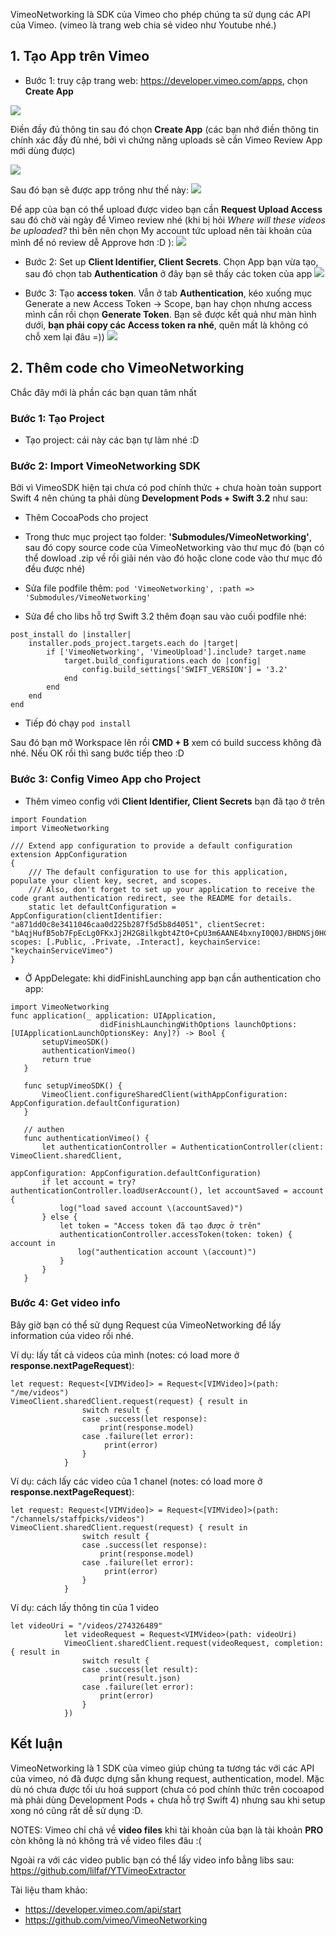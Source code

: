 VimeoNetworking là SDK của Vimeo cho phép chúng ta sử dụng các API của Vimeo. (vimeo là trang web chia sẻ video như Youtube nhé.)

## 1. Tạo App trên Vimeo
- Bước 1: truy cập trang web: https://developer.vimeo.com/apps, chọn **Create App**

![](https://images.viblo.asia/53f7b822-a103-47e8-87a7-887a6776e135.png)

Điền đầy đủ thông tin sau đó chọn **Create App** (các bạn nhớ điền thông tin chính xác đầy đủ nhé, bởi vì chứng năng uploads sẽ cần Vimeo Review App mới dùng được)

![](https://images.viblo.asia/e66df431-8eee-420a-9bae-aa26e3c462b1.png)

Sau đó bạn sẽ được app trông như thế này:
![](https://images.viblo.asia/213d40e0-f22c-484e-a4ac-2bebe2bee697.png)

Để app của bạn có thể upload được video bạn cần **Request Upload Access** sau đó chờ vài ngày để Vimeo review nhé (khi bị hỏi *Where will these videos be uploaded?*  thì bên nên chọn My account tức upload nên tài khoản của mình để nó review dễ Approve hơn :D ):
![](https://images.viblo.asia/e611ce86-673f-446a-8735-43cef1aba492.png)


- Bước 2: Set up **Client Identifier, Client Secrets**.
Chọn App bạn vừa tạo, sau đó chọn tab **Authentication** ở đây bạn sẽ thấy các token của app
![](https://images.viblo.asia/f5cdaad0-4bd3-452e-b04a-6f803af4baaa.png)


- Bước 3: Tạo **access token**.
Vẫn ở tab **Authentication**,  kéo xuống mục Generate a new Access Token -> Scope, bạn hay chọn nhưng access mình cần rồi chọn **Generate Token**. Bạn sẽ được kết quả như màn hình dưới, **bạn phải copy các Access token ra nhé**, quên mất là không có chỗ xem lại đâu =))
![](https://images.viblo.asia/0a443437-b558-433a-a84a-6a6bbc3e605a.png)


## 2. Thêm code cho VimeoNetworking
Chắc đây mới là phần các bạn quan tâm nhất

### Bước 1: Tạo Project
- Tạo project: cái này các bạn tự làm nhé :D

### Bước 2: Import VimeoNetworking SDK

Bởi vì VimeoSDK hiện tại chưa có pod chính thức + chưa hoàn toàn support Swift 4 nên chúng ta phải dùng **Development Pods + Swift 3.2** như sau:
- Thêm CocoaPods cho project
- Trong thưc mục project tạo folder: **'Submodules/VimeoNetworking'**, sau đó copy source code của VimeoNetworking vào thư mục đó (bạn có thể dowload .zip về rồi giải nén vào đó hoặc clone code vào thư mục đó đều được nhé)
- Sửa file podfile thêm:
    `pod 'VimeoNetworking', :path => 'Submodules/VimeoNetworking'`
    
- Sửa để cho libs hỗ trợ Swift 3.2 thêm đoạn sau vào cuối podfile nhé:
```
post_install do |installer|
    installer.pods_project.targets.each do |target|
        if ['VimeoNetworking', 'VimeoUpload'].include? target.name
            target.build_configurations.each do |config|
                config.build_settings['SWIFT_VERSION'] = '3.2'
            end
        end
    end
end
```
- Tiếp đó chạy `pod install`

Sau đó bạn mở Workspace lên rồi **CMD + B** xem có build success không đã nhé. Nếu OK rồi thì sang bước tiếp theo :D

### Bước 3: Config Vimeo App cho Project

- Thêm vimeo config với **Client Identifier, Client Secrets** bạn đã tạo ở trên
```
import Foundation
import VimeoNetworking

/// Extend app configuration to provide a default configuration
extension AppConfiguration
{
    /// The default configuration to use for this application, populate your client key, secret, and scopes.
    /// Also, don't forget to set up your application to receive the code grant authentication redirect, see the README for details.
    static let defaultConfiguration = AppConfiguration(clientIdentifier: "a871dd0c8e3411046caa0d225b287f5d5b8d4051", clientSecret: "bAqjHufB5ob7FpEcLg0FKxJj2H2G8ilkgbt4ZtO+CpU3m6AANE4bxnyI0Q0J/BHDNSj0HCo1zNZNU3nGxmTNUJNUjxc5d1Zf89Ax9X6Ns8KlhsSS6rZ0XBTW/MN11M+p", scopes: [.Public, .Private, .Interact], keychainService: "keychainServiceVimeo")
}
```

- Ở AppDelegate: khi didFinishLaunching app bạn cần authentication cho app:
 ```
 import VimeoNetworking
func application(_ application: UIApplication,
                     didFinishLaunchingWithOptions launchOptions: [UIApplicationLaunchOptionsKey: Any]?) -> Bool {
        setupVimeoSDK()
        authenticationVimeo()
        return true
    }
    
    func setupVimeoSDK() {
        VimeoClient.configureSharedClient(withAppConfiguration: AppConfiguration.defaultConfiguration)
    }
    
    // authen
    func authenticationVimeo() {
        let authenticationController = AuthenticationController(client: VimeoClient.sharedClient,
                                                                appConfiguration: AppConfiguration.defaultConfiguration)
        if let account = try? authenticationController.loadUserAccount(), let accountSaved = account {
            log("load saved account \(accountSaved)")
        } else {
            let token = "Access token đã tạo được ở trên"
            authenticationController.accessToken(token: token) { account in
                log("authentication account \(account)")
            }
        }
    }
```

### Bước 4: Get video info
Bây giờ bạn có thể sử dụng Request của VimeoNetworking để lấy information của video rồi nhé.

Ví dụ: lấy tất cả videos của mình (notes: có load more ở **response.nextPageRequest**):
```
let request: Request<[VIMVideo]> = Request<[VIMVideo]>(path: "/me/videos")
VimeoClient.sharedClient.request(request) { result in
                switch result {
                case .success(let response):
                    print(response.model)
                case .failure(let error):
                     print(error)
                }
            }
```

Ví dụ: cách lấy các video của 1 chanel (notes: có load more ở **response.nextPageRequest**):
```
let request: Request<[VIMVideo]> = Request<[VIMVideo]>(path: "/channels/staffpicks/videos")
VimeoClient.sharedClient.request(request) { result in
                switch result {
                case .success(let response):
                    print(response.model)
                case .failure(let error):
                     print(error)
                }
            }
```

Ví dụ: cách lấy thông tin của 1 video

```
let videoUri = "/videos/274326489"
            let videoRequest = Request<VIMVideo>(path: videoUri)
            VimeoClient.sharedClient.request(videoRequest, completion: { result in
                switch result {
                case .success(let result):
                    print(result.json)
                case .failure(let error):
                    print(error)
                }
            })
```

## Kết luận
VimeoNetworking là 1 SDK của vimeo giúp chúng ta tương tác với các API của vimeo, nó đã được dựng sẵn khung request, authentication, model.
Mặc dù nó chưa được tối ưu hoá support (chưa có pod chính thức trên cocoapod mà phải dùng Development Pods + chưa hỗ trợ Swift 4) nhưng sau khi setup xong nó cũng rất dễ sử dụng :D.


NOTES: Vimeo chỉ chả về **video files** khi tài khoản của bạn là tài khoản **PRO** còn không là nó không trả về video files đâu :(

Ngoài ra với các video public bạn có thể lấy video info bằng libs sau: https://github.com/lilfaf/YTVimeoExtractor

Tài liệu tham khảo:
- https://developer.vimeo.com/api/start
- https://github.com/vimeo/VimeoNetworking
